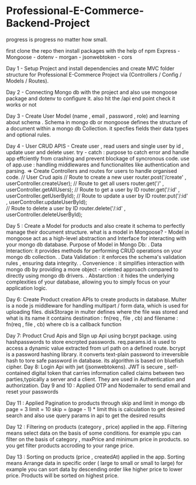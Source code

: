 # Professional-E-Commerce-Backend-Project

progress is progress no matter how small.

first clone the repo
then install packages with the  help of  npm 
Express - Mongoose - dotenv - morgan - jsonwebtoken - cors 

Day 1 - Setup Project and install dependencies and create MVC folder structure for 
        Professional E-Commerce Project via (Controllers / Config / Models / Routes).

Day 2 - Connecting Mongo db with the project and also use mongoose package and dotenv
        to configure it. also hit the /api end point check it works or not 

Day 3 - Create User Model (name , email , password , role) and learning about schema
        . Schema in mongo db or mongoose defines the structure of a document within a 
          mongo db Collection. it specfies fields their data types and optional rules.

Day 4 -  User CRUD APIS - Create user , read users and single user by id  , update user 
          and delete user. try - catch : purpose to catch error and handle app effciently from crashing and prevent blockage of syncronous code.
          use of app.use : handling middlewares and functionalites like 
          authentication and parsing.
          => Create Controllers and routes for users to handle organised code.
           // User Crud apis
           // Route to create a new user
                 router.post('/create' , userController.createUser);
           // Route to get all users
                 router.get('/' , userController.getAllUsers);
           // Route to get a user by ID
                 router.get('/:id' , userController.getUserById);
           // Route to update a user by ID
                 router.put('/:id' , userController.updateUserById);    
           // Route to delete a user by ID
                 router.delete('/:id' , userController.deleteUserById);

Day 5 : Create a Model for products and also create it schema to perfectly manage their
        document structure.
        what is a model in Mongoose? - Model in mongoose act as a high-level abstraction and Interface for interacting with your mongo db database.
        Purpose of Model in Mongo Db: 
           . Data Interaction: it provides methods for performing CRUD operations
                               on your mongo db collection.
           . Data Validation : it enforces the schema's validation rules , ensuring 
                               data integrity.
           . Convenience :     it simplifies interaction with mongo db by providing
                               a more object - oriented approach compared to directly 
                               using mongo db drivers.
           . Abstarction :     it hides the underlying complexities of your database,
                               allowing you to simply focus on your application logic.



Day 6:  Create Product creation APIs to create products in database.
        Multer is a node js middleware for handling multipart / form data, which is used
        for uploading files.
        diskStorage in multer defines where the file was stored and what is its name
        it contains destination : fn(req , file , cb) and filename : fn(req , file , cb)
          where cb is a callback function 

Day 7: Product Crud Apis and SIgn up Api using bcrypt package.
       using hashpasswords to store encrpted passwords.
       req.params.id is used to access a dynamic value extracted from url path on a defined route.
       bcrypt is a password hashing library. it converts text-plain password to irreversible hash to tore safe password in database.
       its algorithm is based on bluefish cipher.
Day 8: Login Api with jwt (jsonwebtokens).  JWT is secure , self-contained digital token
       that carries information called claims between two parties,typically a server and a client. They are used in Authentication and authorization.
Day 9 and 10 : Applied OTP and Nodemailer to send email and reset your passwords

Day 11 : Applied Pagination to products through skip and limit in mongo db 
         page = 3
         limit = 10
         skip = (page - 1) * limit this is calculation to get desired search and also use query params in api to get the desired results 

Day 12 : Filtering on products (category , price) applied in the app.
         Filtering means select data on the basis of some conditions.
         for example ypu can filter on the basis of category , maxPrice and minimum price in products. so you get filter products accroding to your range price.

Day 13 : Sorting on products (price , createdAt) applied in the app.
         Sorting means Arrange data in specific order ( large to small or small to large)
         for example you can sort data by descending order like higher price to lower price.
         Products will be sorted on highest price.

         
         
       

 


